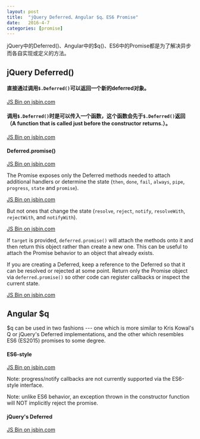 ```yaml
---
layout: post
title:  "jQuery Deferred、Angular $q、ES6 Promise"
date:   2016-4-7
categories: [promise]
---
```


jQuery中的Deferred()、Angular中的$q()、ES6中的Promise都是为了解决异步而各自实现或定义的方法。

## jQuery Deferred()

#### 直接通过调用`$.Deferred()`可以返回一个新的deferred对象。

<a class="jsbin-embed" href="http://jsbin.com/ruwoso/embed?js,console">JS Bin on jsbin.com</a><script src="http://static.jsbin.com/js/embed.min.js?3.35.12"></script>


#### 调用`$.Deferred()`时是可以传入一个函数，这个函数会先于`$.Deferred()`返回（A function that is called just before the constructor returns.）。

<a class="jsbin-embed" href="http://jsbin.com/kepuba/embed?js,console">JS Bin on jsbin.com</a><script src="http://static.jsbin.com/js/embed.min.js?3.35.12"></script>


#### Deferred.promise()

<a class="jsbin-embed" href="http://jsbin.com/loseta/embed?js,console">JS Bin on jsbin.com</a><script src="http://static.jsbin.com/js/embed.min.js?3.35.12"></script>

The Promise exposes only the Deferred methods needed to attach additional handlers or determine the state (`then`, `done`, `fail`, `always`, `pipe`, `progress`, `state` and `promise`).

<a class="jsbin-embed" href="http://jsbin.com/powofi/embed?js,console">JS Bin on jsbin.com</a><script src="http://static.jsbin.com/js/embed.min.js?3.35.12"></script>


But not ones that change the state (`resolve`, `reject`, `notify`, `resolveWith`, `rejectWith`, and `notifyWith`).

<a class="jsbin-embed" href="http://jsbin.com/zeqevoy/4/embed?js,console">JS Bin on jsbin.com</a><script src="http://static.jsbin.com/js/embed.min.js?3.35.12"></script>

If `target` is provided, `deferred.promise()` will attach the methods onto it and then return this object rather than create a new one. This can be useful to attach the Promise behavior to an object that already exists.

If you are creating a Deferred, keep a reference to the Deferred so that it can be resolved or rejected at some point. Return only the Promise object via `deferred.promise()` so other code can register callbacks or inspect the current state.

<a class="jsbin-embed" href="http://jsbin.com/gicavo/embed?js,console">JS Bin on jsbin.com</a><script src="http://static.jsbin.com/js/embed.min.js?3.35.12"></script>


## Angular $q

$q can be used in two fashions --- one which is more similar to Kris Kowal's Q or jQuery's Deferred implementations, and the other which resembles ES6 (ES2015) promises to some degree.

#### ES6-style

<a class="jsbin-embed" href="http://jsbin.com/taxuju/embed?js,console">JS Bin on jsbin.com</a><script src="http://static.jsbin.com/js/embed.min.js?3.35.12"></script>

Note: progress/notify callbacks are not currently supported via the ES6-style interface.

Note: unlike ES6 behavior, an exception thrown in the constructor function will NOT implicitly reject the promise.


#### jQuery's Deferred

<a class="jsbin-embed" href="http://jsbin.com/govina/embed?js,console">JS Bin on jsbin.com</a><script src="http://static.jsbin.com/js/embed.min.js?3.35.12"></script>
